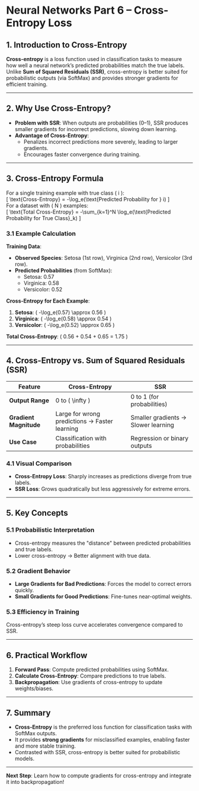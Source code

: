 # Neural Networks Part 6 – Cross-Entropy Loss  

## **1. Introduction to Cross-Entropy**  
**Cross-entropy** is a loss function used in classification tasks to measure how well a neural network’s predicted probabilities match the true labels. Unlike **Sum of Squared Residuals (SSR)**, cross-entropy is better suited for probabilistic outputs (via SoftMax) and provides stronger gradients for efficient training.  

---

## **2. Why Use Cross-Entropy?**  
- **Problem with SSR**: When outputs are probabilities (0–1), SSR produces smaller gradients for incorrect predictions, slowing down learning.  
- **Advantage of Cross-Entropy**:  
  - Penalizes incorrect predictions more severely, leading to larger gradients.  
  - Encourages faster convergence during training.  

---

## **3. Cross-Entropy Formula**  
For a single training example with true class \( i \):  
\[
\text{Cross-Entropy} = -\log_e(\text{Predicted Probability for } i)
\]  
For a dataset with \( N \) examples:  
\[
\text{Total Cross-Entropy} = -\sum_{k=1}^N \log_e(\text{Predicted Probability for True Class}_k)
\]  

### **3.1 Example Calculation**  
**Training Data**:  
- **Observed Species**: Setosa (1st row), Virginica (2nd row), Versicolor (3rd row).  
- **Predicted Probabilities** (from SoftMax):  
  - Setosa: 0.57  
  - Virginica: 0.58  
  - Versicolor: 0.52  

**Cross-Entropy for Each Example**:  
1. **Setosa**: \( -\log_e(0.57) \approx 0.56 \)  
2. **Virginica**: \( -\log_e(0.58) \approx 0.54 \)  
3. **Versicolor**: \( -\log_e(0.52) \approx 0.65 \)  

**Total Cross-Entropy**: \( 0.56 + 0.54 + 0.65 = 1.75 \)  

---

## **4. Cross-Entropy vs. Sum of Squared Residuals (SSR)**  

| **Feature**               | **Cross-Entropy**                     | **SSR**                            |  
|---------------------------|---------------------------------------|------------------------------------|  
| **Output Range**           | 0 to \( \infty \)                     | 0 to 1 (for probabilities)        |  
| **Gradient Magnitude**     | Large for wrong predictions → Faster learning | Smaller gradients → Slower learning |  
| **Use Case**               | Classification with probabilities    | Regression or binary outputs       |  

### **4.1 Visual Comparison**  
- **Cross-Entropy Loss**: Sharply increases as predictions diverge from true labels.  
- **SSR Loss**: Grows quadratically but less aggressively for extreme errors.  

---

## **5. Key Concepts**  

### **5.1 Probabilistic Interpretation**  
- Cross-entropy measures the "distance" between predicted probabilities and true labels.  
- Lower cross-entropy → Better alignment with true data.  

### **5.2 Gradient Behavior**  
- **Large Gradients for Bad Predictions**: Forces the model to correct errors quickly.  
- **Small Gradients for Good Predictions**: Fine-tunes near-optimal weights.  

### **5.3 Efficiency in Training**  
Cross-entropy’s steep loss curve accelerates convergence compared to SSR.  

---

## **6. Practical Workflow**  
1. **Forward Pass**: Compute predicted probabilities using SoftMax.  
2. **Calculate Cross-Entropy**: Compare predictions to true labels.  
3. **Backpropagation**: Use gradients of cross-entropy to update weights/biases.  

---

## **7. Summary**  
- **Cross-Entropy** is the preferred loss function for classification tasks with SoftMax outputs.  
- It provides **strong gradients** for misclassified examples, enabling faster and more stable training.  
- Contrasted with SSR, cross-entropy is better suited for probabilistic models.  

---

**Next Step**: Learn how to compute gradients for cross-entropy and integrate it into backpropagation! 
